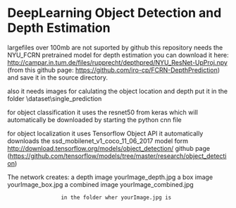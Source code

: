 # DeepLearning Object Detection and Depth Estimation

largefiles over 100mb are not suported by github
this repository needs the NYU_FCRN pretrained model for depth estimation you can download it here:
http://campar.in.tum.de/files/rupprecht/depthpred/NYU_ResNet-UpProj.npy 
(from this github page: https://github.com/iro-cp/FCRN-DepthPrediction)
and save it in the source directory.

also it needs images for calulating the object location and depth put it in the folder \dataset\single_prediction

for object classification it uses the resnet50 from keras which will automatically be downloaded by starting the python cnn file

for object localization it uses Tensorflow Object API it automatically downloads the ssd_mobilenet_v1_coco_11_06_2017 model form 
http://download.tensorflow.org/models/object_detection/
github page (https://github.com/tensorflow/models/tree/master/research/object_detection)

The network creates: a depth image     yourImage_depth.jpg
					 a box image       yourImage_box.jpg
					 a combined image  yourImage_combined.jpg
					 
					 in the folder wher yourImage.jpg is